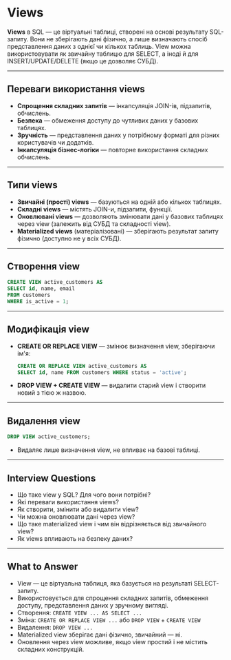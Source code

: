 # Views

**Views** в SQL — це віртуальні таблиці, створені на основі результату SQL-запиту. Вони не зберігають дані фізично, а лише визначають спосіб представлення даних з однієї чи кількох таблиць. View можна використовувати як звичайну таблицю для SELECT, а іноді й для INSERT/UPDATE/DELETE (якщо це дозволяє СУБД).

---

## Переваги використання views

- **Спрощення складних запитів** — інкапсуляція JOIN-ів, підзапитів, обчислень.
- **Безпека** — обмеження доступу до чутливих даних у базових таблицях.
- **Зручність** — представлення даних у потрібному форматі для різних користувачів чи додатків.
- **Інкапсуляція бізнес-логіки** — повторне використання складних обчислень.

---

## Типи views

- **Звичайні (простi) views** — базуються на одній або кількох таблицях.
- **Складні views** — містять JOIN-и, підзапити, функції.
- **Оновлювані views** — дозволяють змінювати дані у базових таблицях через view (залежить від СУБД та складності view).
- **Materialized views** (матеріалізовані) — зберігають результат запиту фізично (доступно не у всіх СУБД).

---

## Створення view

```sql
CREATE VIEW active_customers AS
SELECT id, name, email
FROM customers
WHERE is_active = 1;
```

---

## Модифікація view

- **CREATE OR REPLACE VIEW** — змінює визначення view, зберігаючи ім'я:

  ```sql
  CREATE OR REPLACE VIEW active_customers AS
  SELECT id, name FROM customers WHERE status = 'active';
  ```

- **DROP VIEW + CREATE VIEW** — видалити старий view і створити новий з тією ж назвою.

---

## Видалення view

```sql
DROP VIEW active_customers;
```

- Видаляє лише визначення view, не впливає на базові таблиці.

---

## Interview Questions

- Що таке view у SQL? Для чого вони потрібні?
- Які переваги використання views?
- Як створити, змінити або видалити view?
- Чи можна оновлювати дані через view?
- Що таке materialized view і чим він відрізняється від звичайного view?
- Як views впливають на безпеку даних?

---

## What to Answer

- View — це віртуальна таблиця, яка базується на результаті SELECT-запиту.
- Використовується для спрощення складних запитів, обмеження доступу, представлення даних у зручному вигляді.
- Створення: `CREATE VIEW ... AS SELECT ...`
- Зміна: `CREATE OR REPLACE VIEW ...` або `DROP VIEW` + `CREATE VIEW`
- Видалення: `DROP VIEW ...`
- Materialized view зберігає дані фізично, звичайний — ні.
- Оновлення через view можливе, якщо view простий і не містить складних конструкцій.
